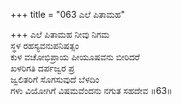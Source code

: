 +++
title = "063 ಎಲೆ ಪಿತಾಮಹ"

+++
ಎಲೆ ಪಿತಾಮಹ ನೀವು ನಿಗಮ     
ಸ್ಥಳ ರಹಸ್ಯವನುಪನಿಷತ್ಸಂ  
ಕುಳ ವಚೋಭಿಪ್ರಾಯ ಪೀಯೂಷವನು ಬೀರಿದರೆ  
ಖಳರಿಗತಿ ದರ್ಪಜ್ವರ ಪ್ರ  
ಜ್ವಲಿತರಿಗೆ ಸೊಗಸುವುದೆ ಬೆಳದಿಂ  
ಗಳು ವಿಯೋಗಿಗೆ ವಿಷಮವೆಂದನು ನಗುತ ಸಹದೇವ    ॥63॥